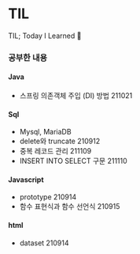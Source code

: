 # TIL
TIL; Today I Learned 🧐

### 공부한 내용
#### Java
* 스프링 의존객체 주입 (DI) 방법 211021
#### Sql
* Mysql, MariaDB
* delete와 truncate 210912
* 중복 레코드 관리 211109
* INSERT INTO SELECT 구문 211110

#### Javascript
* prototype 210914
* 함수 표현식과 함수 선언식 210915

#### html
* dataset 210914
